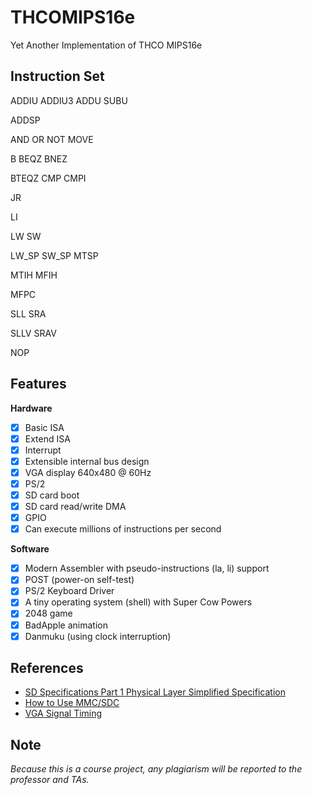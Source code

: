 # THCOMIPS16e
Yet Another Implementation of THCO MIPS16e

## Instruction Set

ADDIU ADDIU3 ADDU SUBU

ADDSP

AND OR NOT MOVE

B BEQZ BNEZ

BTEQZ CMP CMPI

JR

LI

LW SW

LW_SP SW_SP MTSP

MTIH MFIH

MFPC

SLL SRA

SLLV SRAV

NOP

## Features

**Hardware**

* [x] Basic ISA
* [x] Extend ISA
* [x] Interrupt
* [x] Extensible internal bus design
* [x] VGA display 640x480 @ 60Hz
* [x] PS/2
* [x] SD card boot
* [x] SD card read/write DMA
* [x] GPIO
* [x] Can execute millions of instructions per second

**Software**

* [x] Modern Assembler with pseudo-instructions (la, li) support
* [x] POST (power-on self-test)
* [x] PS/2 Keyboard Driver
* [x] A tiny operating system (shell) with Super Cow Powers
* [x] 2048 game
* [x] BadApple animation
* [x] Danmuku (using clock interruption)

## References

* [SD Specifications Part 1 Physical Layer Simplified Specification](https://www.sdcard.org/downloads/pls/)
* [How to Use MMC/SDC](http://elm-chan.org/docs/mmc/mmc_e.html)
* [VGA Signal Timing](http://tinyvga.com/vga-timing)

## Note

*Because this is a course project, any plagiarism will be reported to the professor and TAs.*
